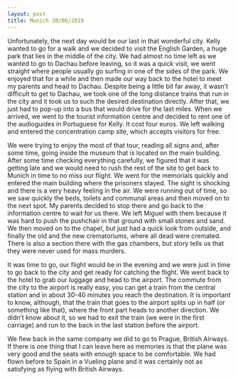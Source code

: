 ```yaml
---
layout: post
title: Munich 30/08/2019
---
```


Unfortunately, the next day would be our last in that wonderful city. Kelly wanted to go for a walk and we decided to visit the English Garden, a huge park that lies in the middle of the city. We had almost no time left as we wanted to go to Dachau before leaving, so it was a quick visit, we went straight where people usually go surfing in one of the sides of the park. We enjoyed that for a while and then made our way back to the hotel to meet my parents and head to Dachau. Despite being a little bit far away, it wasn’t difficult to get to Dachau, we took one of the long distance trains that run in the city and it took us to such the desired destination directly. After that, we just had to pop-up into a bus that would drive for the last miles. When we arrived, we went to the tourist information centre and decided to rent one of the audioguides in Portuguese for Kelly. It cost four euros. We left walking and entered the concentration camp site, which accepts visitors for free.

We were trying to enjoy the most of that tour, reading all signs and, after some time, going inside the museum that is located on the main building. After some time checking everything carefully, we figured that it was getting late and we would need to rush the rest of the site to get back to Munich in time to no miss our flight. We went for the memorials quickly and entered the main building where the prisoners stayed. The sight is shocking and there is a very heavy feeling in the air. We were running out of time, so we saw quickly the beds, toilets and communal areas and then moved on to the next spot. My parents decided to stop there and go back to the information centre to wait for us there. We left Miguel with them because it was hard to push the pushchair in that ground with small stones and sand. We then moved on to the chapel, but just had a quick look from outside, and finally the old and the new crematoriums, where all dead were cremated. There is also a section there with the gas chambers, but story tells us that they were never used for mass murders.

It was time to go, our flight would be in the evening and we were just in time to go back to the city and get ready for catching the flight. We went back to the hotel to grab our luggage and head to the airport. The commute from the city to the airport is really easy, you can get a train from the central station and in about 30-40 minutes you reach the destination. It is important to know, although, that the train that goes to the airport splits up in half (or something like that), where the front part heads to another direction. We didn’t know about it, so we had to exit the train (we were in the first carriage) and run to the back in the last station before the airport.

We flew back in the same company we did to go to Prague, British Airways. If there is one thing that I can leave here as memories is that the plane was very good and the seats with enough space to be comfortable. We had flown before to Spain in a Vueling plane and it was certainly not as satisfying as flying with British Airways.
